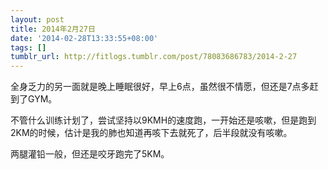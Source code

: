 ```yaml
---
layout: post
title: 2014年2月27日
date: '2014-02-28T13:33:55+08:00'
tags: []
tumblr_url: http://fitlogs.tumblr.com/post/78083686783/2014-2-27
---
```

全身乏力的另一面就是晚上睡眠很好，早上6点，虽然很不情愿，但还是7点多赶到了GYM。

不管什么训练计划了，尝试坚持以9KMH的速度跑，一开始还是咳嗽，但是跑到2KM的时候，估计是我的肺也知道再咳下去就死了，后半段就没有咳嗽。

两腿灌铅一般，但还是咬牙跑完了5KM。
